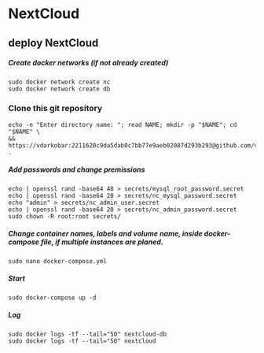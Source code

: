 # NextCloud
## deploy NextCloud

##### Create docker networks (*if not already created*)
```
sudo docker network create nc
sudo docker network create db
```
### Clone this git repository
```
echo -n "Enter directory name: "; read NAME; mkdir -p "$NAME"; cd "$NAME" \
&& https://vdarkobar:2211620c9da5dab0c7bb77e9aeb02087d293b293@github.com/vdarkobar/NextCloud.git .
```
##### Add passwords and change premissions
```
echo | openssl rand -base64 48 > secrets/mysql_root_password.secret
echo | openssl rand -base64 20 > secrets/nc_mysql_password.secret
echo "admin" > secrets/nc_admin_user.secret
echo | openssl rand -base64 20 > secrets/nc_admin_password.secret
sudo chown -R root:root secrets/
```
##### *Change container names, labels and volume name, inside docker-compose file, if multiple instances are planed.*
```
sudo nano docker-compose.yml
```
##### Start
```
sudo docker-compose up -d
```
##### Log
```
sudo docker logs -tf --tail="50" nextcloud-db
sudo docker logs -tf --tail="50" nextcloud
```
